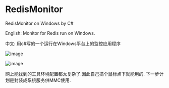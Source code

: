 # RedisMonitor
RedisMonitor on Windows by C#

English:
Monitor for Redis run on Windows.

中文:
用c#写的一个运行在Windows平台上的监控应用程序



![image](https://raw.githubusercontent.com/a11s/RedisMonitor/master/Screenshots/QQ20150325150024.png)


![image](https://raw.githubusercontent.com/a11s/RedisMonitor/master/Screenshots/20150325145959.png)


网上能找到的工具环境配置都太复杂了.因此自己搞个鼠标点下就能用的.
下一步计划是封装成系统服务供MMC使用.
